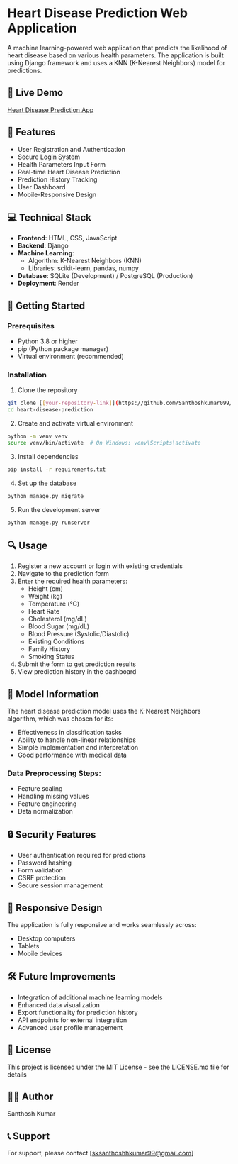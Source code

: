 # Heart Disease Prediction Web Application

A machine learning-powered web application that predicts the likelihood of heart disease based on various health parameters. The application is built using Django framework and uses a KNN (K-Nearest Neighbors) model for predictions.

## 🔗 Live Demo
[Heart Disease Prediction App](https://heart-disease-prediction-0hz4.onrender.com)

## 🌟 Features

- User Registration and Authentication
- Secure Login System
- Health Parameters Input Form
- Real-time Heart Disease Prediction
- Prediction History Tracking
- User Dashboard
- Mobile-Responsive Design

## 💻 Technical Stack

- **Frontend**: HTML, CSS, JavaScript
- **Backend**: Django
- **Machine Learning**: 
  - Algorithm: K-Nearest Neighbors (KNN)
  - Libraries: scikit-learn, pandas, numpy
- **Database**: SQLite (Development) / PostgreSQL (Production)
- **Deployment**: Render

## 🚀 Getting Started

### Prerequisites
- Python 3.8 or higher
- pip (Python package manager)
- Virtual environment (recommended)

### Installation

1. Clone the repository
```bash
git clone [[your-repository-link]](https://github.com/Santhoshkumar099/Heart_disease_Prediction/tree/master)
cd heart-disease-prediction
```

2. Create and activate virtual environment
```bash
python -m venv venv
source venv/bin/activate  # On Windows: venv\Scripts\activate
```

3. Install dependencies
```bash
pip install -r requirements.txt
```

4. Set up the database
```bash
python manage.py migrate
```

5. Run the development server
```bash
python manage.py runserver
```

## 🔍 Usage

1. Register a new account or login with existing credentials
2. Navigate to the prediction form
3. Enter the required health parameters:
   - Height (cm)
   - Weight (kg)
   - Temperature (°C)
   - Heart Rate
   - Cholesterol (mg/dL)
   - Blood Sugar (mg/dL)
   - Blood Pressure (Systolic/Diastolic)
   - Existing Conditions
   - Family History
   - Smoking Status
4. Submit the form to get prediction results
5. View prediction history in the dashboard

## 🎯 Model Information

The heart disease prediction model uses the K-Nearest Neighbors algorithm, which was chosen for its:
- Effectiveness in classification tasks
- Ability to handle non-linear relationships
- Simple implementation and interpretation
- Good performance with medical data

### Data Preprocessing Steps:
- Feature scaling
- Handling missing values
- Feature engineering
- Data normalization

## 🔒 Security Features

- User authentication required for predictions
- Password hashing
- Form validation
- CSRF protection
- Secure session management

## 📱 Responsive Design

The application is fully responsive and works seamlessly across:
- Desktop computers
- Tablets
- Mobile devices

## 🛠️ Future Improvements

- Integration of additional machine learning models
- Enhanced data visualization
- Export functionality for prediction history
- API endpoints for external integration
- Advanced user profile management

## 📄 License

This project is licensed under the MIT License - see the LICENSE.md file for details

## 👨‍💻 Author

Santhosh Kumar



## 📞 Support

For support, please contact [sksanthoshhkumar99@gmail.com]
